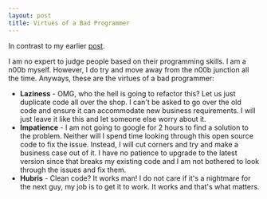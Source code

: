 ```yaml
---
layout: post
title: Virtues of a Bad Programmer
---
```


In contrast to my earlier [post](<http://www.andhapp.com/blog/2009/12/14/virtues-of-a-programmer/>).

I am no expert to judge people based on their programming skills. I am a n00b myself. However, I do try and move away from the n00b junction all the time. Anyways, these are the virtues of a bad programmer:

- **Laziness** \- OMG, who the hell is going to refactor this? Let us just duplicate code all over the shop. I can't be asked to go over the old code and ensure it can accommodate new business requirements. I will just leave it like this and let someone else worry about it.
- **Impatience** \- I am not going to google for 2 hours to find a solution to the problem. Neither will I spend time looking through this open source code to fix the issue. Instead, I will cut corners and try and make a business case out of it. I have no patience to upgrade to the latest version since that breaks my existing code and I am not bothered to look through the issues and fix them.
- **Hubris** \- Clean code? It works man! I do not care if it's a nightmare for the next guy, my job is to get it to work. It works and that's what matters.

<!-- -->